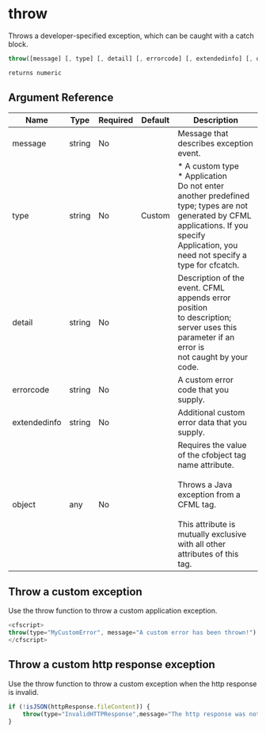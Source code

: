 # throw

Throws a developer-specified exception, which can be caught
 with a catch block.

```javascript
throw([message] [, type] [, detail] [, errorcode] [, extendedinfo] [, object])
```

```javascript
returns numeric
```

## Argument Reference

| Name | Type | Required | Default | Description |
| --- | --- | --- | --- | --- |
| message | string | No |  | Message that describes exception event. |
| type | string | No | Custom | * A custom type<br /> * Application<br /> Do not enter another predefined type; types are not<br /> generated by CFML applications. If you specify<br /> Application, you need not specify a type for cfcatch. |
| detail | string | No |  | Description of the event. CFML appends error position<br /> to description; server uses this parameter if an error is<br /> not caught by your code. |
| errorcode | string | No |  | A custom error code that you supply. |
| extendedinfo | string | No |  | Additional custom error data that you supply. |
| object | any | No |  | Requires the value of the cfobject tag name attribute.<br /><br /> Throws a Java exception from a CFML tag.<br /><br /> This attribute is mutually exclusive with all other<br /> attributes of this tag. |

## Throw a custom exception

Use the throw function to throw a custom application exception.

```javascript
<cfscript>
throw(type="MyCustomError", message="A custom error has been thrown!");
</cfscript>
```

## Throw a custom http response exception

Use the throw function to throw a custom exception when the http response is invalid.

```javascript
if (!isJSON(httpResponse.fileContent)) {
	throw(type="InvalidHTTPResponse",message="The http response was not valid JSON");
}
```
